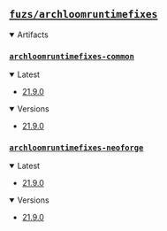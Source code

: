 ## [`fuzs/archloomruntimefixes`](.)

<details open>
<summary>Artifacts</summary>

### [`archloomruntimefixes-common`](./archloomruntimefixes-common)
<details open>
<summary>Latest</summary>

- [21.9.0](./archloomruntimefixes-common/21.9.0)
</details>

<details open>
<summary>Versions</summary>

- [21.9.0](./archloomruntimefixes-common/21.9.0)
</details>

### [`archloomruntimefixes-neoforge`](./archloomruntimefixes-neoforge)
<details open>
<summary>Latest</summary>

- [21.9.0](./archloomruntimefixes-neoforge/21.9.0)
</details>

<details open>
<summary>Versions</summary>

- [21.9.0](./archloomruntimefixes-neoforge/21.9.0)
</details>

</details>
